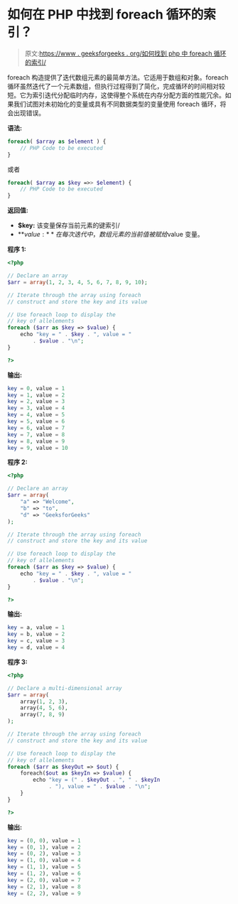 # 如何在 PHP 中找到 foreach 循环的索引？

> 原文:[https://www . geeksforgeeks . org/如何找到 php 中 foreach 循环的索引/](https://www.geeksforgeeks.org/how-to-find-the-index-of-foreach-loop-in-php/)

foreach 构造提供了迭代数组元素的最简单方法。它适用于数组和对象。foreach 循环虽然迭代了一个元素数组，但执行过程得到了简化，完成循环的时间相对较短。它为索引迭代分配临时内存，这使得整个系统在内存分配方面的性能冗余。如果我们试图对未初始化的变量或具有不同数据类型的变量使用 foreach 循环，将会出现错误。

**语法:**

```php
foreach( $array as $element ) {
    // PHP Code to be executed
}
```

或者

```php
foreach( $array as $key =>> $element) {
    // PHP Code to be executed
}
```

**返回值:**

*   **$key:** 该变量保存当前元素的键索引/
*   **$value:** 在每次迭代中，数组元素的当前值被赋给$value 变量。

**程序 1:**

```php
<?php

// Declare an array
$arr = array(1, 2, 3, 4, 5, 6, 7, 8, 9, 10);

// Iterate through the array using foreach
// construct and store the key and its value

// Use foreach loop to display the
// key of allelements
foreach ($arr as $key => $value) {
    echo "key = " . $key . ", value = "
        . $value . "\n";
}

?>
```

**输出:**

```php
key = 0, value = 1
key = 1, value = 2
key = 2, value = 3
key = 3, value = 4
key = 4, value = 5
key = 5, value = 6
key = 6, value = 7
key = 7, value = 8
key = 8, value = 9
key = 9, value = 10

```

**程序 2:**

```php
<?php

// Declare an array
$arr = array(
    "a" => "Welcome",
    "b" => "to",
    "d" => "GeeksforGeeks"
);

// Iterate through the array using foreach
// construct and store the key and its value

// Use foreach loop to display the
// key of allelements
foreach ($arr as $key => $value) {
    echo "key = " . $key . ", value = "
        . $value . "\n";
}

?>
```

**输出:**

```php
key = a, value = 1
key = b, value = 2
key = c, value = 3
key = d, value = 4

```

**程序 3:**

```php
<?php

// Declare a multi-dimensional array
$arr = array(
    array(1, 2, 3), 
    array(4, 5, 6),
    array(7, 8, 9)
);

// Iterate through the array using foreach
// construct and store the key and its value

// Use foreach loop to display the
// key of allelements
foreach ($arr as $keyOut => $out) {
    foreach($out as $keyIn => $value) {
        echo "key = (" . $keyOut . ", " . $keyIn
             . "), value = " . $value . "\n";    
    }
}

?>
```

**输出:**

```php
key = (0, 0), value = 1
key = (0, 1), value = 2
key = (0, 2), value = 3
key = (1, 0), value = 4
key = (1, 1), value = 5
key = (1, 2), value = 6
key = (2, 0), value = 7
key = (2, 1), value = 8
key = (2, 2), value = 9

```